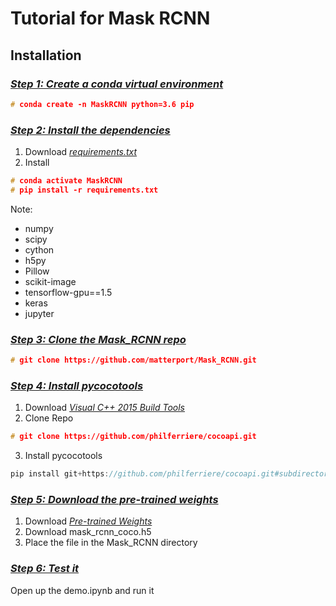 # Tutorial for Mask RCNN  
## Installation  
### [*Step 1: Create a conda virtual environment*]()
```c++
# conda create -n MaskRCNN python=3.6 pip
```

### [*Step 2: Install the dependencies*]()  
1. Download [*requirements.txt*](https://github.com/markjay4k/Mask-RCNN-series/blob/master/requirements.txt)
2. Install 
```c++
# conda activate MaskRCNN
# pip install -r requirements.txt
```
Note:
* numpy
* scipy
* cython
* h5py
* Pillow
* scikit-image
* tensorflow-gpu==1.5
* keras
* jupyter

### [*Step 3: Clone the Mask_RCNN repo*]()
```c++
# git clone https://github.com/matterport/Mask_RCNN.git
```

### [*Step 4: Install pycocotools*]()


1.  Download [*Visual C++ 2015 Build Tools*](https://go.microsoft.com/fwlink/?LinkId=691126)
2. Clone Repo
```c++
# git clone https://github.com/philferriere/cocoapi.git
```
3. Install pycocotools
```c++
pip install git+https://github.com/philferriere/cocoapi.git#subdirectory=PythonAPI
```

### [*Step 5: Download the pre-trained weights*]()  
1. Download [*Pre-trained Weights*](https://github.com/matterport/Mask_RCNN/releases)
2. Download mask_rcnn_coco.h5
3. Place the file in the Mask_RCNN directory

### [*Step 6: Test it*]()
Open up the demo.ipynb and run it